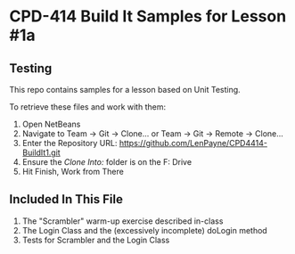 # CPD-414 Build It Samples for Lesson #1a
## Testing

This repo contains samples for a lesson based on Unit Testing.

To retrieve these files and work with them:

1. Open NetBeans
2. Navigate to Team -> Git -> Clone... or Team -> Git -> Remote -> Clone...
3. Enter the Repository URL: https://github.com/LenPayne/CPD4414-BuildIt1.git
4. Ensure the *Clone Into:* folder is on the F: Drive
5. Hit Finish, Work from There

## Included In This File

1. The "Scrambler" warm-up exercise described in-class
2. The Login Class and the (excessively incomplete) doLogin method
3. Tests for Scrambler and the Login Class